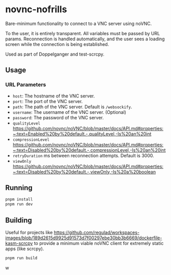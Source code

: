 # novnc-nofrills

Bare-minimum functionality to connect to a VNC server using noVNC.

To the user, it is entirely transparent. All variables must be passed by URL params. Reconnection is handled automatically, and the user sees a loading screen while the connection is being established.

Used as part of Doppelganger and test-scrcpy.

## Usage

### URL Parameters

- `host`: The hostname of the VNC server.
- `port`: The port of the VNC server.
- `path`: The path of the VNC server. Default is `/websockify`.
- `username`: The username of the VNC server. (Optional)
- `password`: The password of the VNC server.
- `qualityLevel` https://github.com/novnc/noVNC/blob/master/docs/API.md#properties:~:text=Enabled%20by%20default.-,qualityLevel,-Is%20an%20int
- `compressionLevel` https://github.com/novnc/noVNC/blob/master/docs/API.md#properties:~:text=Disabled%20by%20default.-,compressionLevel,-Is%20an%20int
- `retryDuration` ms between reconnection attempts. Default is 3000.
- `viewOnly` https://github.com/novnc/noVNC/blob/master/docs/API.md#properties:~:text=Disabled%20by%20default.-,viewOnly,-Is%20a%20boolean

## Running

```bash
pnpm install
pnpm run dev
```

## Building

Useful for projects like https://github.com/regulad/workspaces-images/blob/189d2615d9925d91573d7f00297ebe30bb3b6669/dockerfile-kasm-scrcpy to provide a minimum viable noVNC client for extremely static apps (like scrcpy).

```bash
pnpm run build
```
w
